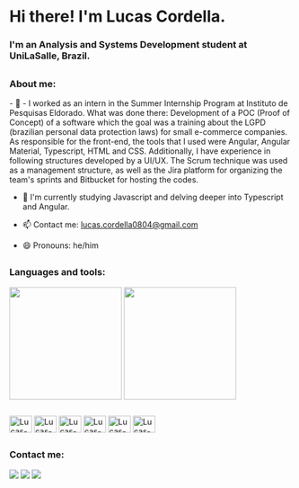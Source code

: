 <h1 >Hi there! I'm Lucas Cordella.</h1>

### I'm an Analysis and Systems Development student at UniLaSalle, Brazil. 

##
<h3>About me:</h3>
- 🔭 - I worked as an intern in the Summer Internship Program at Instituto de Pesquisas Eldorado. What was done there: Development of a POC (Proof of Concept) of a software which the goal was a training about the LGPD (brazilian personal data protection laws) for small e-commerce companies. As responsible for the front-end, the tools that I used were Angular, Angular Material, Typescript, HTML and CSS. Additionally, I have experience in following structures developed by a UI/UX. The Scrum technique was used as a management structure, as well as the Jira platform for organizing the team's sprints and Bitbucket for hosting the codes.
  
- 🌱 I'm currently studying Javascript and delving deeper into Typescript and Angular. 
  
- 📫 Contact me: lucas.cordella0804@gmail.com
  
- 😄 Pronouns: he/him

##
<h3>Languages and tools:</h3>
<picture>
  <img height=200 align="center" src="https://github-readme-stats.vercel.app/api?username=lucascordella&show_icons=true&theme=cobalt" />
</picture>
<picture>
  <img height=200 align="center" src="https://github-readme-stats.vercel.app/api/top-langs?username=lucascordella&layout=compact&langs_count=8&card_width=320" />
</picture>

##
<div style="display: inline_block">
  <img align="center" alt="Lucas-HTML" height="30" width="40" src="https://cdn.jsdelivr.net/gh/devicons/devicon@latest/icons/html5/html5-original.svg" />
  <img align="center" alt="Lucas-CSS" height="30" width="40" src="https://cdn.jsdelivr.net/gh/devicons/devicon@latest/icons/css3/css3-original.svg" />
  <img align="center" alt="Lucas-Javascript" height="30" width="40" src="https://cdn.jsdelivr.net/gh/devicons/devicon@latest/icons/javascript/javascript-original.svg" />
  <img align="center" alt="Lucas-Typescript" height="30" width="40" src="https://cdn.jsdelivr.net/gh/devicons/devicon@latest/icons/typescript/typescript-original.svg" />
  <img align="center" alt="Lucas-Angular" height="30" width="40" src="https://cdn.jsdelivr.net/gh/devicons/devicon@latest/icons/angularjs/angularjs-original.svg" />
  <img align="center" alt="Lucas-AngularMaterial" height="30" width="40" src="https://cdn.jsdelivr.net/gh/devicons/devicon@latest/icons/angularmaterial/angularmaterial-original.svg" />
</div>

##
<h3>Contact me:</h3>
<div> 
  <a href="https://instagram.com/lucas_cordella" target="_blank"><img src="https://img.shields.io/badge/-Instagram-%23E4405F?style=for-the-badge&logo=instagram&logoColor=white" target="_blank"></a>
  <a href = "mailto:lucas.cordella0804@gmail.com"><img src="https://img.shields.io/badge/-Gmail-%23333?style=for-the-badge&logo=gmail&logoColor=white" target="_blank"></a>
  <a href="https://www.linkedin.com/in/lucascordelladev" target="_blank"><img src="https://img.shields.io/badge/-LinkedIn-%230077B5?style=for-the-badge&logo=linkedin&logoColor=white" target="_blank"></a> 
  
</div>

